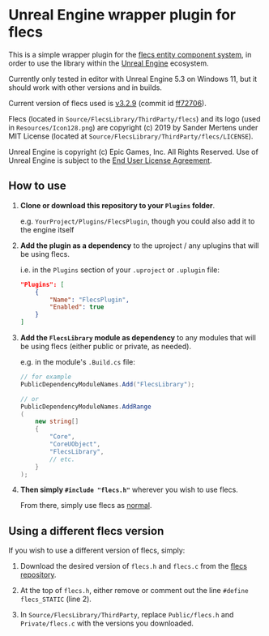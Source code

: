 # Unreal Engine wrapper plugin for flecs

This is a simple wrapper plugin for the [flecs entity component system](https://www.flecs.dev), in order to use the library within the [Unreal Engine](https://www.unrealengine.com) ecosystem.

Currently only tested in editor with Unreal Engine 5.3 on Windows 11, but it should work with other versions and in builds.

Current version of flecs used is [v3.2.9](https://github.com/SanderMertens/flecs/releases/tag/v3.2.9) (commit id [ff72706](https://github.com/SanderMertens/flecs/commit/ff72706446d9865e6563a1dc505f4f352f72be4a)).

Flecs (located in `Source/FlecsLibrary/ThirdParty/flecs`) and its logo (used in `Resources/Icon128.png`) are copyright (c) 2019 by Sander Mertens under MIT License (located at `Source/FlecsLibrary/ThirdParty/flecs/LICENSE`).

Unreal Engine is copyright (c) Epic Games, Inc. All Rights Reserved. Use of Unreal Engine is subject to the [End User License Agreement](https://www.unrealengine.com/eula).

## How to use

1. **Clone or download this repository to your `Plugins` folder**.

    e.g. `YourProject/Plugins/FlecsPlugin`, though you could also add it to the engine itself

1. **Add the plugin as a dependency** to the uproject / any uplugins that will be using flecs.

    i.e. in the `Plugins` section of your `.uproject` or `.uplugin` file:
    ```json
    "Plugins": [
        {
            "Name": "FlecsPlugin",
            "Enabled": true
        }
    ]
    ```

1. **Add the `FlecsLibrary` module as dependency** to any modules that will be using flecs (either public or private, as needed).

    e.g. in the module's `.Build.cs` file:
    ```csharp
    // for example
    PublicDependencyModuleNames.Add("FlecsLibrary");

    // or
    PublicDependencyModuleNames.AddRange
    (
        new string[]
        {
            "Core",
            "CoreUObject",
            "FlecsLibrary",
            // etc.
        }
    );
    ```

1. **Then simply `#include "flecs.h"`** wherever you wish to use flecs.

    From there, simply use flecs as [normal](https://www.flecs.dev/flecs/md_docs_Docs.html).

## Using a different flecs version

If you wish to use a different version of flecs, simply:

1. Download the desired version of `flecs.h` and `flecs.c` from the [flecs repository](https://github.com/SanderMertens/flecs).

1. At the top of `flecs.h`, either remove or comment out the line `#define flecs_STATIC` (line 2).

1. In `Source/FlecsLibrary/ThirdParty`, replace `Public/flecs.h` and `Private/flecs.c` with the versions you downloaded.
